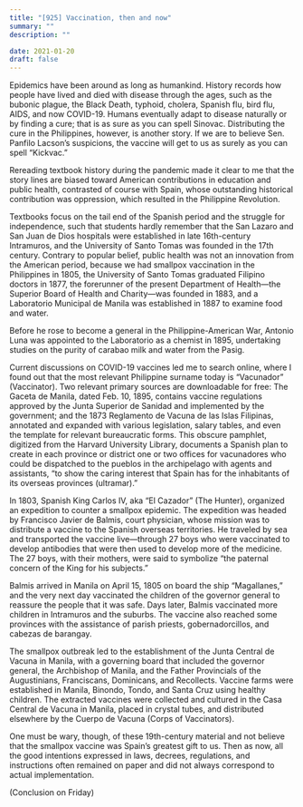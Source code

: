 ```yaml
---
title: "[925] Vaccination, then and now"
summary: ""
description: ""

date: 2021-01-20
draft: false
---
```



Epidemics have been around as long as humankind. History records how people have lived and died with disease through the ages, such as the bubonic plague, the Black Death, typhoid, cholera, Spanish flu, bird flu, AIDS, and now COVID-19. Humans eventually adapt to disease naturally or by finding a cure; that is as sure as you can spell Sinovac. Distributing the cure in the Philippines, however, is another story. If we are to believe Sen. Panfilo Lacson’s suspicions, the vaccine will get to us as surely as you can spell “Kickvac.”

Rereading textbook history during the pandemic made it clear to me that the story lines are biased toward American contributions in education and public health, contrasted of course with Spain, whose outstanding historical contribution was oppression, which resulted in the Philippine Revolution.

Textbooks focus on the tail end of the Spanish period and the struggle for independence, such that students hardly remember that the San Lazaro and San Juan de Dios hospitals were established in late 16th-century Intramuros, and the University of Santo Tomas was founded in the 17th century. Contrary to popular belief, public health was not an innovation from the American period, because we had smallpox vaccination in the Philippines in 1805, the University of Santo Tomas graduated Filipino doctors in 1877, the forerunner of the present Department of Health—the Superior Board of Health and Charity—was founded in 1883, and a Laboratorio Municipal de Manila was established in 1887 to examine food and water.

Before he rose to become a general in the Philippine-American War, Antonio Luna was appointed to the Laboratorio as a chemist in 1895, undertaking studies on the purity of carabao milk and water from the Pasig.

Current discussions on COVID-19 vaccines led me to search online, where I found out that the most relevant Philippine surname today is “Vacunador” (Vaccinator). Two relevant primary sources are downloadable for free: The Gaceta de Manila, dated Feb. 10, 1895, contains vaccine regulations approved by the Junta Superior de Sanidad and implemented by the government; and the 1873 Reglamento de Vacuna de las Islas Filipinas, annotated and expanded with various legislation, salary tables, and even the template for relevant bureaucratic forms. This obscure pamphlet, digitized from the Harvard University Library, documents a Spanish plan to create in each province or district one or two offices for vacunadores who could be dispatched to the pueblos in the archipelago with agents and assistants, “to show the caring interest that Spain has for the inhabitants of its overseas provinces (ultramar).”

In 1803, Spanish King Carlos IV, aka “El Cazador” (The Hunter), organized an expedition to counter a smallpox epidemic. The expedition was headed by Francisco Javier de Balmis, court physician, whose mission was to distribute a vaccine to the Spanish overseas territories. He traveled by sea and transported the vaccine live—through 27 boys who were vaccinated to develop antibodies that were then used to develop more of the medicine. The 27 boys, with their mothers, were said to symbolize “the paternal concern of the King for his subjects.”

Balmis arrived in Manila on April 15, 1805 on board the ship “Magallanes,” and the very next day vaccinated the children of the governor general to reassure the people that it was safe. Days later, Balmis vaccinated more children in Intramuros and the suburbs. The vaccine also reached some provinces with the assistance of parish priests, gobernadorcillos, and cabezas de barangay.

The smallpox outbreak led to the establishment of the Junta Central de Vacuna in Manila, with a governing board that included the governor general, the Archbishop of Manila, and the Father Provincials of the Augustinians, Franciscans, Dominicans, and Recollects. Vaccine farms were established in Manila, Binondo, Tondo, and Santa Cruz using healthy children. The extracted vaccines were collected and cultured in the Casa Central de Vacuna in Manila, placed in crystal tubes, and distributed elsewhere by the Cuerpo de Vacuna (Corps of Vaccinators).

One must be wary, though, of these 19th-century material and not believe that the smallpox vaccine was Spain’s greatest gift to us. Then as now, all the good intentions expressed in laws, decrees, regulations, and instructions often remained on paper and did not always correspond to actual implementation.

(Conclusion on Friday)
